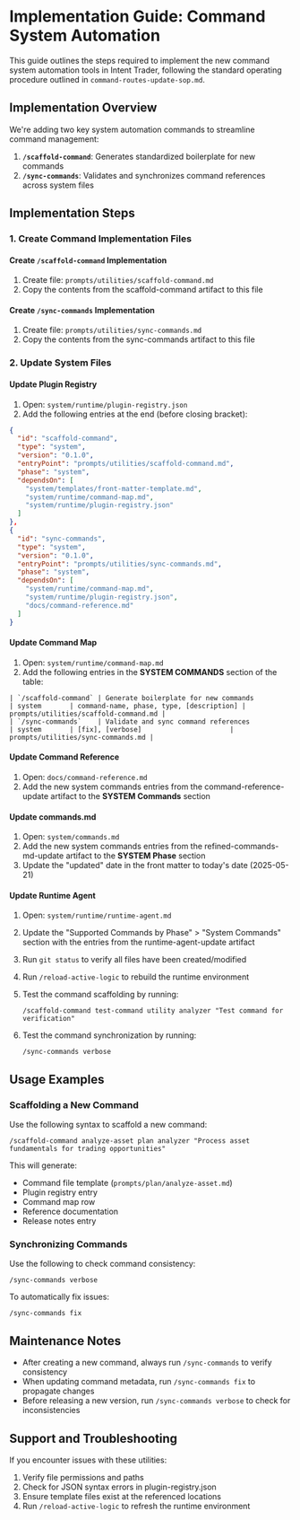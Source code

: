 # Implementation Guide: Command System Automation

This guide outlines the steps required to implement the new command system automation tools in Intent Trader, following the standard operating procedure outlined in `command-routes-update-sop.md`.

## Implementation Overview

We're adding two key system automation commands to streamline command management:

1. **`/scaffold-command`**: Generates standardized boilerplate for new commands
2. **`/sync-commands`**: Validates and synchronizes command references across system files

## Implementation Steps

### 1. Create Command Implementation Files

#### Create `/scaffold-command` Implementation
1. Create file: `prompts/utilities/scaffold-command.md`
2. Copy the contents from the scaffold-command artifact to this file

#### Create `/sync-commands` Implementation
1. Create file: `prompts/utilities/sync-commands.md`
2. Copy the contents from the sync-commands artifact to this file

### 2. Update System Files

#### Update Plugin Registry
1. Open: `system/runtime/plugin-registry.json`
2. Add the following entries at the end (before closing bracket):
```json
{
  "id": "scaffold-command",
  "type": "system",
  "version": "0.1.0",
  "entryPoint": "prompts/utilities/scaffold-command.md",
  "phase": "system",
  "dependsOn": [
    "system/templates/front-matter-template.md", 
    "system/runtime/command-map.md", 
    "system/runtime/plugin-registry.json"
  ]
},
{
  "id": "sync-commands",
  "type": "system",
  "version": "0.1.0",
  "entryPoint": "prompts/utilities/sync-commands.md",
  "phase": "system",
  "dependsOn": [
    "system/runtime/command-map.md", 
    "system/runtime/plugin-registry.json", 
    "docs/command-reference.md"
  ]
}
```

#### Update Command Map
1. Open: `system/runtime/command-map.md`
2. Add the following entries in the **SYSTEM COMMANDS** section of the table:
```
| `/scaffold-command` | Generate boilerplate for new commands              | system       | command-name, phase, type, [description] | prompts/utilities/scaffold-command.md |
| `/sync-commands`    | Validate and sync command references               | system       | [fix], [verbose]                      | prompts/utilities/sync-commands.md |
```

#### Update Command Reference
1. Open: `docs/command-reference.md`
2. Add the new system commands entries from the command-reference-update artifact to the **SYSTEM Commands** section

#### Update commands.md
1. Open: `system/commands.md`
2. Add the new system commands entries from the refined-commands-md-update artifact to the **SYSTEM Phase** section
3. Update the "updated" date in the front matter to today's date (2025-05-21)

#### Update Runtime Agent
1. Open: `system/runtime/runtime-agent.md`
2. Update the "Supported Commands by Phase" > "System Commands" section with the entries from the runtime-agent-update artifact

1. Run `git status` to verify all files have been created/modified
2. Run `/reload-active-logic` to rebuild the runtime environment
3. Test the command scaffolding by running:
   ```
   /scaffold-command test-command utility analyzer "Test command for verification"
   ```
4. Test the command synchronization by running:
   ```
   /sync-commands verbose
   ```

## Usage Examples

### Scaffolding a New Command

Use the following syntax to scaffold a new command:

```
/scaffold-command analyze-asset plan analyzer "Process asset fundamentals for trading opportunities"
```

This will generate:
- Command file template (`prompts/plan/analyze-asset.md`)
- Plugin registry entry
- Command map row
- Reference documentation
- Release notes entry

### Synchronizing Commands

Use the following to check command consistency:

```
/sync-commands verbose
```

To automatically fix issues:

```
/sync-commands fix
```

## Maintenance Notes

- After creating a new command, always run `/sync-commands` to verify consistency
- When updating command metadata, run `/sync-commands fix` to propagate changes
- Before releasing a new version, run `/sync-commands verbose` to check for inconsistencies

## Support and Troubleshooting

If you encounter issues with these utilities:

1. Verify file permissions and paths
2. Check for JSON syntax errors in plugin-registry.json
3. Ensure template files exist at the referenced locations
4. Run `/reload-active-logic` to refresh the runtime environment
